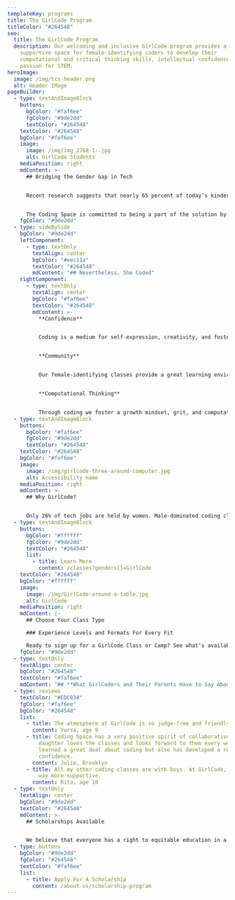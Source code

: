 ```yaml
---
templateKey: programs
title: The GirlCode Program
titleColor: "#264548"
seo:
  title: The GirlCode Program
  description: Our welcoming and inclusive GirlCode program provides a safe and
    supportive space for female-identifying coders to develop their
    computational and critical thinking skills, intellectual confidence, and
    passion for STEM.
heroImage:
  image: /img/tcs-header.png
  alt: Header IMage
pageBuilder:
  - type: textAndImageBlock
    buttons:
      bgColor: "#faf6ee"
      fgColor: "#9de2dd"
      textColor: "#264548"
    textColor: "#264548"
    bgColor: "#faf6ee"
    image:
      image: /img/img_2768-1-.jpg
      alt: GirlCode Students
    mediaPosition: right
    mdContent: >-
      ## Bridging the Gender Gap in Tech


      Recent research suggests that nearly 65 percent of today’s kindergartners will land in jobs that don’t yet exist, likely in the technology, science, and math industries. Yet, as of 2015, [only 18 percent](/blog/2022-02-08-how-to-encourage-a-love-of-stem-in-girls/) of graduates with a computer science degree identified as female. Now more than ever, we need to close the gender gap in tech by creating opportunities for inclusivity.


      The Coding Space is committed to being a part of the solution by providing mentorship, opportunities for growth, and equitable access. Our welcoming and inclusive GirlCode program utilizes the same curriculum as our co-ed classes while fostering a safe and supportive female-identifying space for our GirlCoders to develop their computational and critical thinking skills, intellectual confidence, and passion for STEM.
    fgColor: "#9de2dd"
  - type: sideBySide
    bgColor: "#9de2dd"
    leftComponent:
      - type: textOnly
        textAlign: center
        bgColor: "#eec11a"
        textColor: "#264548"
        mdContent: "## N﻿evertheless, She Coded"
    rightComponent:
      - type: textOnly
        textAlign: center
        bgColor: "#faf6ee"
        textColor: "#264548"
        mdContent: >-
          **Confidence**


          Coding is a medium for self-expression, creativity, and fostering intellectual confidence.


          **Community**


          Our female-identifying classes provide a great learning environment for GirlCoders to learn to code, create, and problem solve.


          **Computational Thinking**


          Through coding we foster ​a growth mindset, grit, and computational thinking. GirlCoders develop a newfound problem solving stamina they've never seen before.
  - type: textAndImageBlock
    buttons:
      bgColor: "#faf6ee"
      fgColor: "#9de2dd"
      textColor: "#264548"
    textColor: "#264548"
    bgColor: "#faf6ee"
    image:
      image: /img/girlcode-three-around-computer.jpg
      alt: Accessibility name
    mediaPosition: right
    mdContent: >-
      ## W﻿hy GirlCode?


      Only 26% of tech jobs are held by women. Male-dominated coding classes can be an intimidating way to start learning to code. By creating a welcoming and inclusive environment for girls to learn to code, we can help change the gender gap in tech.
  - type: textAndImageBlock
    buttons:
      bgColor: "#ffffff"
      fgColor: "#9de2dd"
      textColor: "#264548"
      list:
        - title: Learn More
          content: /classes?genders[]=GirlCode
    textColor: "#264548"
    bgColor: "#ffffff"
    image:
      image: /img/GirlCode-around-a-table.jpg
      alt: GirlCode
    mediaPosition: right
    mdContent: |-
      ## Choose Your Class Type

      ### Experience Levels and Formats For Every Fit

      Ready to sign up for a GirlCode Class or Camp? See what's available.
    fgColor: "#9de2dd"
  - type: textOnly
    textAlign: center
    bgColor: "#264548"
    textColor: "#faf6ee"
    mdContent: "## **What GirlCoders and Their Parents Have to Say About Our Program**"
  - type: reviews
    textColor: "#EDC034"
    fgColor: "#faf6ee"
    bgColor: "#264548"
    list:
      - title: The atmosphere at GirlCode is so judge-free and friendly!
        content: Yursa, age 9
      - title: Coding Space has a very positive spirit of collaborative learning. My
          daughter loves the classes and looks forward to them every week. She's
          learned a great deal about coding but also has developed a real
          confidence.
        content: Julie, Brooklyn
      - title: All my other coding classes are with boys. At GirlCode, the community is
          way more supportive.
        content: Rita, age 10
  - type: textOnly
    textAlign: center
    bgColor: "#9de2dd"
    textColor: "#264548"
    mdContent: >-
      ## Scholarships Available


      We believe that everyone has a right to equitable education in a safe and inclusive learning environment and are committed to increasing access to our high-quality coding programs.
  - type: buttons
    bgColor: "#9de2dd"
    fgColor: "#264548"
    textColor: "#faf6ee"
    list:
      - title: Apply For A Scholarship
        content: /about-us/scholarship-program
---
```


